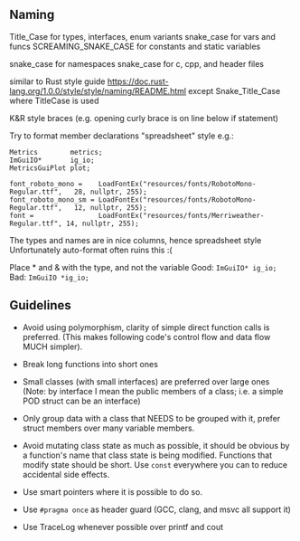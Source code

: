 ## Naming

Title_Case for types, interfaces, enum variants
snake_case for vars and funcs
SCREAMING_SNAKE_CASE for constants and static variables

snake_case for namespaces
snake_case for c, cpp, and header files

similar to Rust style guide 
https://doc.rust-lang.org/1.0.0/style/style/naming/README.html
except Snake_Title_Case where TitleCase is used

K&R style braces (e.g. opening curly brace is on line below if statement)

Try to format member declarations "spreadsheet" style e.g.:
```
Metrics        metrics;
ImGuiIO*	   ig_io;
MetricsGuiPlot plot;

font_roboto_mono =    LoadFontEx("resources/fonts/RobotoMono-Regular.ttf",   28, nullptr, 255);
font_roboto_mono_sm = LoadFontEx("resources/fonts/RobotoMono-Regular.ttf",   12, nullptr, 255);
font =                LoadFontEx("resources/fonts/Merriweather-Regular.ttf", 14, nullptr, 255);
```
The types and names are in nice columns, hence spreadsheet style
Unfortunately auto-format often ruins this :(

Place * and & with the type, and not the variable
Good: `ImGuiIO* ig_io;`
Bad:  `ImGuiIO *ig_io;`

## Guidelines

- Avoid using polymorphism, clarity of simple direct function calls
  is preferred. (This makes following code's control flow and data flow MUCH
  simpler).
- Break long functions into short ones
- Small classes (with small interfaces) are preferred over large ones
  (Note: by interface I mean the public members of a class; i.e. a simple
  POD struct can be an interface)
- Only group data with a class that NEEDS to be grouped with it, prefer 
  struct members over many variable members.
- Avoid mutating class state as much as possible, it should be obvious by
  a function's name that class state is being modified. Functions that
  modify state should be short. Use `const` everywhere you can to reduce 
  accidental side effects.
- Use smart pointers where it is possible to do so.

- Use `#pragma once` as header guard (GCC, clang, and msvc all support it) 

- Use TraceLog whenever possible over printf and cout
